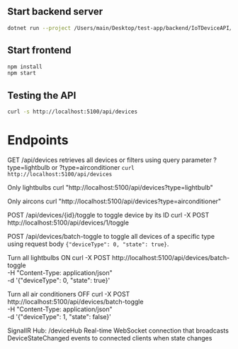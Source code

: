 ## Start backend server
```bash
dotnet run --project /Users/main/Desktop/test-app/backend/IoTDeviceAPI/IoTDeviceAPI.csproj
```

## Start frontend
```bash
npm install
npm start
```

## Testing the API
```bash
curl -s http://localhost:5100/api/devices
```

# Endpoints
GET /api/devices retrieves all devices or filters using query parameter
?type=lightbulb or ?type=airconditioner
`curl http://localhost:5100/api/devices`

Only lightbulbs
curl "http://localhost:5100/api/devices?type=lightbulb"

Only aircons
curl "http://localhost:5100/api/devices?type=airconditioner"


POST /api/devices/{id}/toggle to toggle device by its ID
curl -X POST http://localhost:5100/api/devices/1/toggle



POST /api/devices/batch-toggle to toggle all devices of a specific type using request body
`{"deviceType": 0, "state": true}`.

Turn all lightbulbs ON
curl -X POST http://localhost:5100/api/devices/batch-toggle \
  -H "Content-Type: application/json" \
  -d '{"deviceType": 0, "state": true}'


Turn all air conditioners OFF
curl -X POST http://localhost:5100/api/devices/batch-toggle \
  -H "Content-Type: application/json" \
  -d '{"deviceType": 1, "state": false}'


SignalIR Hub: /deviceHub
Real-time WebSocket connection that broadcasts DeviceStateChanged events to connected clients when state changes